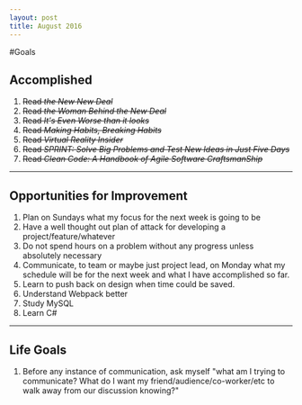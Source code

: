 ```yaml
---
layout: post
title: August 2016
---
```


#Goals

## Accomplished
1. ~~Read *the New New Deal*~~
2. ~~Read *the Woman Behind the New  Deal*~~
3. ~~Read *It's Even Worse than it looks*~~
4. ~~Read *Making Habits, Breaking Habits*~~
5. ~~Read *Virtual Reality Insider*~~
6. ~~Read *SPRINT: Solve Big Problems and Test New Ideas in Just Five Days*~~
7. ~~Read *Clean Code: A Handbook of Agile Software CraftsmanShip*~~


___

## Opportunities for Improvement
1.	Plan on Sundays what my focus for the next week is going to be
2.	Have a well thought out plan of attack for developing a project/feature/whatever
3.	Do not spend hours on a problem without any progress unless absolutely necessary
4.	Communicate, to team or maybe just project lead, on Monday what my schedule will be for the next week and what I have accomplished so far.
5.	Learn to push back on design when time could be saved.
6.	Understand Webpack better
7.	Study MySQL
8.	Learn C#

___

## Life Goals  
1. Before any instance of communication, ask myself "what am I trying to communicate? What do I want my friend/audience/co-worker/etc to walk away from our discussion knowing?"
